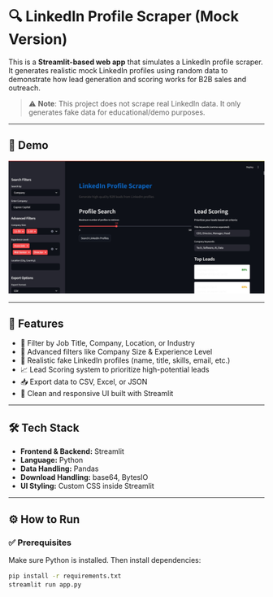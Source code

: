 # 🔍 LinkedIn Profile Scraper (Mock Version)

This is a **Streamlit-based web app** that simulates a LinkedIn profile scraper. It generates realistic mock LinkedIn profiles using random data to demonstrate how lead generation and scoring works for B2B sales and outreach.

> ⚠️ **Note**: This project does not scrape real LinkedIn data. It only generates fake data for educational/demo purposes.

---

## 📸 Demo

![App Screenshot](assets/Screenshot1.jpg)

---

## 🚀 Features

- 🎯 Filter by Job Title, Company, Location, or Industry
- 🧠 Advanced filters like Company Size & Experience Level
- 📄 Realistic fake LinkedIn profiles (name, title, skills, email, etc.)
- 📈 Lead Scoring system to prioritize high-potential leads
- 📥 Export data to CSV, Excel, or JSON
- 👀 Clean and responsive UI built with Streamlit

---

## 🛠️ Tech Stack

- **Frontend & Backend:** Streamlit
- **Language:** Python
- **Data Handling:** Pandas
- **Download Handling:** base64, BytesIO
- **UI Styling:** Custom CSS inside Streamlit

---

## ⚙️ How to Run

### ✅ Prerequisites

Make sure Python is installed. Then install dependencies:

```bash
pip install -r requirements.txt 
streamlit run app.py
